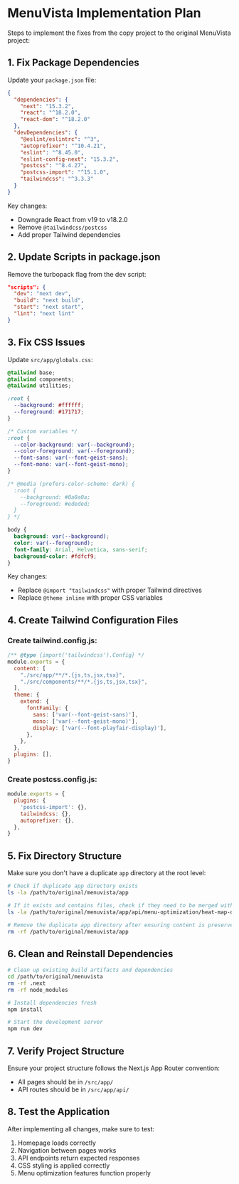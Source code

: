 # MenuVista Implementation Plan

Steps to implement the fixes from the copy project to the original MenuVista project:
## 1. Fix Package Dependencies

Update your `package.json` file:

```json
{
  "dependencies": {
    "next": "15.3.2",
    "react": "^18.2.0",
    "react-dom": "^18.2.0"
  },
  "devDependencies": {
    "@eslint/eslintrc": "^3",
    "autoprefixer": "^10.4.21",
    "eslint": "^8.45.0",
    "eslint-config-next": "15.3.2",
    "postcss": "^8.4.27",
    "postcss-import": "^15.1.0",
    "tailwindcss": "^3.3.3"
  }
}
```

Key changes:
- Downgrade React from v19 to v18.2.0
- Remove `@tailwindcss/postcss`
- Add proper Tailwind dependencies

## 2. Update Scripts in package.json

Remove the turbopack flag from the dev script:

```json
"scripts": {
  "dev": "next dev",
  "build": "next build",
  "start": "next start",
  "lint": "next lint"
}
```

## 3. Fix CSS Issues

Update `src/app/globals.css`:

```css
@tailwind base;
@tailwind components;
@tailwind utilities;

:root {
  --background: #ffffff;
  --foreground: #171717;
}

/* Custom variables */
:root {
  --color-background: var(--background);
  --color-foreground: var(--foreground);
  --font-sans: var(--font-geist-sans);
  --font-mono: var(--font-geist-mono);
}

/* @media (prefers-color-scheme: dark) {
  :root {
    --background: #0a0a0a;
    --foreground: #ededed;
  }
} */

body {
  background: var(--background);
  color: var(--foreground);
  font-family: Arial, Helvetica, sans-serif;
  background-color: #fdfcf9;
}
```

Key changes:
- Replace `@import "tailwindcss"` with proper Tailwind directives
- Replace `@theme inline` with proper CSS variables

## 4. Create Tailwind Configuration Files

### Create tailwind.config.js:

```js
/** @type {import('tailwindcss').Config} */
module.exports = {
  content: [
    "./src/app/**/*.{js,ts,jsx,tsx}",
    "./src/components/**/*.{js,ts,jsx,tsx}",
  ],
  theme: {
    extend: {
      fontFamily: {
        sans: ['var(--font-geist-sans)'],
        mono: ['var(--font-geist-mono)'],
        display: ['var(--font-playfair-display)'],
      },
    },
  },
  plugins: [],
}
```

### Create postcss.config.js:

```js
module.exports = {
  plugins: {
    'postcss-import': {},
    tailwindcss: {},
    autoprefixer: {},
  },
}
```

## 5. Fix Directory Structure

Make sure you don't have a duplicate `app` directory at the root level:

```bash
# Check if duplicate app directory exists
ls -la /path/to/original/menuvista/app

# If it exists and contains files, check if they need to be merged with src/app
ls -la /path/to/original/menuvista/app/api/menu-optimization/heat-map-data/route.js

# Remove the duplicate app directory after ensuring content is preserved
rm -rf /path/to/original/menuvista/app
```

## 6. Clean and Reinstall Dependencies

```bash
# Clean up existing build artifacts and dependencies
cd /path/to/original/menuvista
rm -rf .next
rm -rf node_modules

# Install dependencies fresh
npm install

# Start the development server
npm run dev
```

## 7. Verify Project Structure

Ensure your project structure follows the Next.js App Router convention:
- All pages should be in `/src/app/`
- API routes should be in `/src/app/api/`

## 8. Test the Application

After implementing all changes, make sure to test:
1. Homepage loads correctly
2. Navigation between pages works
3. API endpoints return expected responses
4. CSS styling is applied correctly
5. Menu optimization features function properly